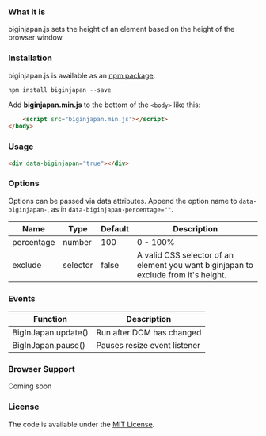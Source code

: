 ### What it is

biginjapan.js sets the height of an element based on the height of the browser window.


### Installation

biginjapan.js is available as an [npm package](https://www.npmjs.com/package/biginjapan).

```
npm install biginjapan --save
```

Add **biginjapan.min.js** to the bottom of the `<body>` like this:

```html
	<script src="biginjapan.min.js"></script>
</body>
```


### Usage

```html
<div data-biginjapan="true"></div>
```


### Options

Options can be passed via data attributes. Append the option name to `data-biginjapan-`, as in `data-biginjapan-percentage=""`.

| Name       | Type     | Default | Description                                                                         |
|------------|----------|---------|-------------------------------------------------------------------------------------|
| percentage | number   | 100     | 0 - 100%                                                                            |
| exclude    | selector | false   | A valid CSS selector of an element you want biginjapan to exclude from it's height. |


### Events

| Function                | Description                  |
|-------------------------|------------------------------|
| BigInJapan.update()     | Run after DOM has changed    |
| BigInJapan.pause()      | Pauses resize event listener |


### Browser Support

Coming soon


### License

The code is available under the [MIT License](https://github.com/wearecolours/biginjapan/blob/master/LICENSE.md).

